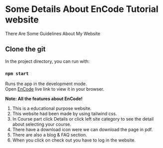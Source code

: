 # Some Details About EnCode Tutorial website

There Are Some Guidelines About My Website

## Clone the git

In the project directory, you can run with:

### `npm start`

Runs the app in the development mode.\
Open [EnCode](https://encode-c3e0c.web.app/) live link to view it in your browser.

**Note: All the features about EnCode!**

1. This is a educational purpose website.
2. This website had been made by using tailwind css.
3. In Course part click Details or click left site category to see the detail about selecting your course.
4. There have a download icon were we can download the page in pdf.
5. There are also a blog & FAQ section.
6. When you click on check out you have to log in the website.
